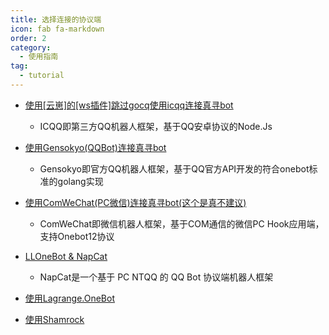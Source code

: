 ```yaml
---
title: 选择连接的协议端
icon: fab fa-markdown
order: 2
category:
  - 使用指南
tag:
  - tutorial
---
```


- [使用[云崽]的[ws插件]跳过gocq使用icqq连接真寻bot](Yunzai/)
  - ICQQ即第三方QQ机器人框架，基于QQ安卓协议的Node.Js

- [使用Gensokyo(QQBot)连接真寻bot](Gensokyo/)
  - Gensokyo即官方QQ机器人框架，基于QQ官方API开发的符合onebot标准的golang实现
  
- [使用ComWeChat(PC微信)连接真寻bot(这个是真不建议)](ComWeChat/)
  - ComWeChat即微信机器人框架，基于COM通信的微信PC Hook应用端，支持Onebot12协议
  
- [LLOneBot & NapCat](LLOneBot/)
  - NapCat是一个基于 PC NTQQ 的 QQ Bot 协议端机器人框架
 
- [使用Lagrange.OneBot](Lagrange.OneBot/)
 
- [使用Shamrock](Shamrock/)
